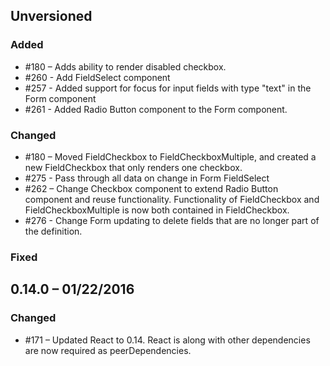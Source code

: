 ## Unversioned

### Added

- #180 – Adds ability to render disabled checkbox.
- #260 - Add FieldSelect component
- #257 - Added support for focus for input fields with type "text" in the Form component
- #261 - Added Radio Button component to the Form component.

### Changed

- #180 – Moved FieldCheckbox to FieldCheckboxMultiple, and created a new FieldCheckbox that only renders one checkbox.
- #275 - Pass through all data on change in Form FieldSelect
- #262 – Change Checkbox component to extend Radio Button component and reuse functionality. Functionality of FieldCheckbox and FieldCheckboxMultiple is now both contained in FieldCheckbox.
- #276 - Change Form updating to delete fields that are no longer part of the definition.

### Fixed

## 0.14.0 – 01/22/2016

### Changed

- #171 – Updated React to 0.14. React is along with other dependencies are now required as peerDependencies.
